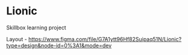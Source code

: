 # Lionic

Skillbox learning project

Layout - https://www.figma.com/file/G7A1ytt96Hf82Suipaq51N/Lionic?type=design&node-id=0%3A1&mode=dev
